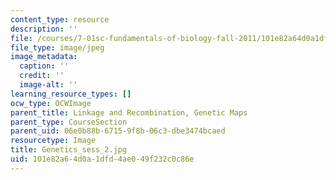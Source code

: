 ```yaml
---
content_type: resource
description: ''
file: /courses/7-01sc-fundamentals-of-biology-fall-2011/101e82a64d0a1dfd4ae049f232c0c86e_Genetics_sess_2.jpg
file_type: image/jpeg
image_metadata:
  caption: ''
  credit: ''
  image-alt: ''
learning_resource_types: []
ocw_type: OCWImage
parent_title: Linkage and Recombination, Genetic Maps
parent_type: CourseSection
parent_uid: 06e0b88b-6715-9f8b-06c3-dbe3474bcaed
resourcetype: Image
title: Genetics_sess_2.jpg
uid: 101e82a6-4d0a-1dfd-4ae0-49f232c0c86e
---
```

